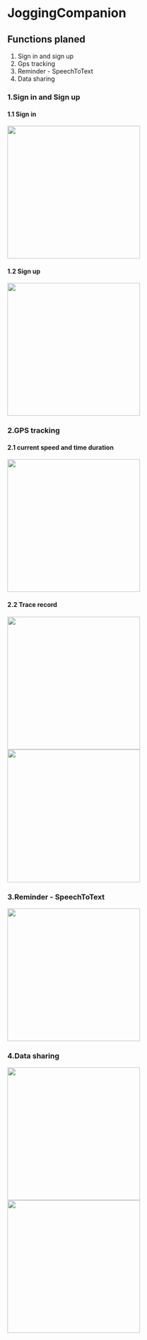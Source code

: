 # JoggingCompanion

## Functions planed
 1. Sign in and sign up
 2. Gps tracking
 3. Reminder - SpeechToText
 4. Data sharing
 
### 1.Sign in and Sign up
#### 1.1 Sign in
<image src = "file.md/signIn.PNG" width = 300>
  
#### 1.2 Sign up
<image src = "file.md/signUp.PNG" width = 300>
  
### 2.GPS tracking

#### 2.1 current speed and time duration
<img src = "file.md/joggingPage.PNG" width = 300>

#### 2.2 Trace record
<img src = "file.md/own%20Detail.PNG" width = 300>
<img src = "file.md/exampel.PNG" width =300>

### 3.Reminder - SpeechToText
<img src = "file.md/reminder.PNG" width = 300>

### 4.Data sharing
<img src = "file.md/public.PNG" width = 300>
<img src = "file.md/publicDetai.PNG" width =300>
